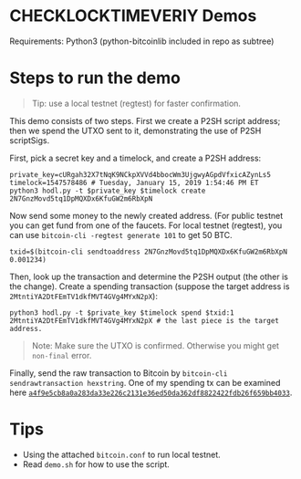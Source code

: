 CHECKLOCKTIMEVERIY Demos
========================

Requirements: Python3 (python-bitcoinlib included in repo as subtree)

Steps to run the demo
=====================

> Tip: use a local testnet (regtest) for faster confirmation.

This demo consists of two steps. First we create a P2SH script address; then
we spend the UTXO sent to it, demonstrating the use of P2SH scriptSigs.

First, pick a secret key and a timelock, and create a P2SH address:

```
private_key=cURgah32X7tNqK9NCkpXVVd4bbocWm3UjgwyAGpdVfxicAZynLs5
timelock=1547578486 # Tuesday, January 15, 2019 1:54:46 PM ET
python3 hodl.py -t $private_key $timelock create
2N7GnzMovd5tq1DpMQXDx6KfuGW2m6RbXpN
```

Now send some money to the newly created address. (For public testnet you can
get fund from one of the faucets. For local testnet (regtest), you can use
`bitcoin-cli -regtest generate 101` to get 50 BTC.

```
txid=$(bitcoin-cli sendtoaddress 2N7GnzMovd5tq1DpMQXDx6KfuGW2m6RbXpN 0.001234)
```

Then, look up the transaction and determine the P2SH output (the other is the
change). Create a spending transaction (suppose the target address is
`2MtntiYA2DtFEmTV1dkfMVT4GVg4MYxN2pX`):

```
python3 hodl.py -t $private_key $timelock spend $txid:1 2MtntiYA2DtFEmTV1dkfMVT4GVg4MYxN2pX # the last piece is the target address.
```

> Note: Make sure the UTXO is confirmed. Otherwise you might get `non-final` error.

Finally, send the raw transaction to Bitcoin by `bitcoin-cli sendrawtransaction hexstring`.
One of my spending tx can be examined here [`a4f9e5cb8a0a283da33e226c2131e36ed50da362df8822422fdb26f659bb4033`](https://live.blockcypher.com/btc-testnet/tx/a4f9e5cb8a0a283da33e226c2131e36ed50da362df8822422fdb26f659bb4033/).

Tips
====

- Using the attached `bitcoin.conf` to run local testnet.
- Read `demo.sh` for how to use the script.

